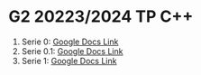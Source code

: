 # G2 20223/2024 TP C++

1. Serie 0:  [Google Docs Link](https://docs.google.com/document/d/1FbLUItzp-7ggwBHv-T0SmJbgh36F_6BW2bIM4ZtBu5o/edit?usp=sharing)
2. Serie 0.1: [Google Docs Link](https://docs.google.com/document/d/16GKdwpQGzQKOlPeMr8hD-CSq57NoyO49iKiQ1yTD5Nc/edit?usp=sharing)
3. Serie 1: [Google Docs Link](https://docs.google.com/document/d/15UMK2M6T8IL0rMTzJ4KZ89YUJJ4OPmXkNTfj5oYyNNQ/edit?usp=sharing)